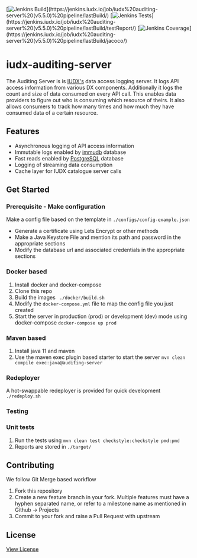 [![Jenkins Build](https://img.shields.io/jenkins/build?jobUrl=https%3A%2F%2Fjenkins.iudx.io%2Fjob%2Fiudx%2520auditing-server%2520(v5.5.0)%2520pipeline%2F)](https://jenkins.iudx.io/job/iudx%20auditing-server%20(v5.5.0)%20pipeline/lastBuild/)
[![Jenkins Tests](https://img.shields.io/jenkins/tests?jobUrl=https%3A%2F%2Fjenkins.iudx.io%2Fjob%2Fiudx%2520auditing-server%2520(v5.5.0)%2520pipeline%2F)](https://jenkins.iudx.io/job/iudx%20auditing-server%20(v5.5.0)%20pipeline/lastBuild/testReport/)
[![Jenkins Coverage](https://img.shields.io/jenkins/coverage/jacoco?jobUrl=https%3A%2F%2Fjenkins.iudx.io%2Fjob%2Fiudx%2520auditing-server%2520(v5.5.0)%2520pipeline%2F)](https://jenkins.iudx.io/job/iudx%20auditing-server%20(v5.5.0)%20pipeline/lastBuild/jacoco/)

# iudx-auditing-server
The Auditing Server is is [IUDX's](https://iudx.org.in) data access logging server. It logs API access information from various DX components. Additionally it logs the count and size of data consumed on every API call. This enables data providers to figure out who is consuming which resource of theirs. It also allows consumers to track how many times and how much they have consumed data of a certain resource.

## Features
- Asynchronous logging of API access information
- Immutable logs enabled by [immudb](https://immudb.io/) database
- Fast reads enabled by [PostgreSQL](https://www.postgresql.org/) database
- Logging of streaming data consumption
- Cache layer for IUDX catalogue server calls


## Get Started

### Prerequisite - Make configuration
Make a config file based on the template in `./configs/config-example.json` 
- Generate a certificate using Lets Encrypt or other methods
- Make a Java Keystore File and mention its path and password in the appropriate sections
- Modify the database url and associated credentials in the appropriate sections

### Docker based
1. Install docker and docker-compose
2. Clone this repo
3. Build the images 
   ` ./docker/build.sh`
4. Modify the `docker-compose.yml` file to map the config file you just created
5. Start the server in production (prod) or development (dev) mode using docker-compose 
   ` docker-compose up prod `


### Maven based
1. Install java 11 and maven
2. Use the maven exec plugin based starter to start the server 
   `mvn clean compile exec:java@auditing-server`

### Redeployer
A hot-swappable redeployer is provided for quick development 
`./redeploy.sh`

### Testing

### Unit tests
1. Run the tests using `mvn clean test checkstyle:checkstyle pmd:pmd`  
2. Reports are stored in `./target/`


## Contributing
We follow Git Merge based workflow 
1. Fork this repository
2. Create a new feature branch in your fork. Multiple features must have a hyphen separated name, or refer to a milestone name as mentioned in Github -> Projects  
4. Commit to your fork and raise a Pull Request with upstream


## License
[View License](./LICENSE)


